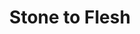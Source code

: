 ---
title: "Stone to Flesh"

spell:
  schools:
    - name:        "Transmutation"
      subschools:  []
      descriptors: []
  classes:
    - name:  "Sorcerer/Wizard"
      abbr:  "Sor/Wiz"
      level: 6
  components:         [V, S, M]
  castingTime:        "1 standard action"
  range:              "Medium (100 ft. + 10 ft./level)"
  target:             "One petrified creature or a cylinder of stone from 1 ft. to 3 ft. in diameter and up to 10 ft. long"
  duration:           "Instantaneous"
  savingThrow:        "Fortitude negates (object); see text"
  spellResistance:    "Yes"
  materialComponents: ["A pinch of earth and a drop of blood."]
  description:        |
    This spell restores a petrified creature to its normal state, restoring life and goods. The creature must make a DC 15 Fortitude save to survive the process. Any petrified creature, regardless of size, can be restored.

    The spell also can convert a mass of stone into a fleshy substance. Such flesh is inert and lacking a vital life force unless a life force or magical energy is available. (For example, this spell would turn a stone golem into a flesh golem, but an ordinary statue would become a corpse.) You can affect an object that fits within a cylinder from 1 foot to 3 feet in diameter and up to 10 feet long or a cylinder of up to those dimensions in a larger mass of stone.
---